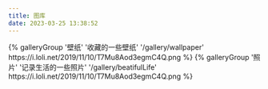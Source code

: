 ```yaml
---
title: 图库
date: 2023-03-25 13:38:52
---
```


<div class="gallery-group-main">
{% galleryGroup '壁纸' '收藏的一些壁纸' '/gallery/wallpaper' https://i.loli.net/2019/11/10/T7Mu8Aod3egmC4Q.png %}
{% galleryGroup '照片' '记录生活的一些照片' '/gallery/beatifulLife' https://i.loli.net/2019/11/10/T7Mu8Aod3egmC4Q.png %}
</div>
